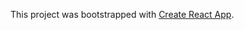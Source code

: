 This project was bootstrapped with [Create React App](https://github.com/facebookincubator/create-react-app).<br>
